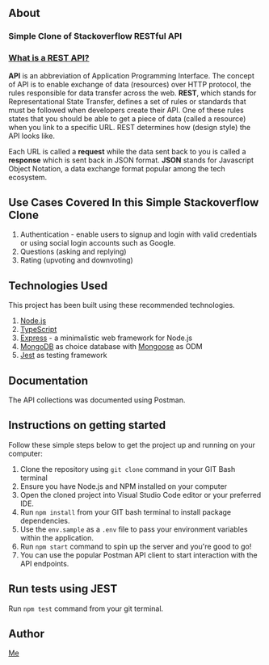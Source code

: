 ## About
### Simple Clone of Stackoverflow RESTful API
### <a href="https://en.wikipedia.org/wiki/Representational_state_transfer" target="_blank">What is a REST API?</a>
<strong>API</strong> is an abbreviation of Application Programming Interface. The concept of API is to enable exchange of data (resources) over HTTP protocol, the rules responsible for data transfer across the web.
<strong>REST</strong>, which stands for Representational State Transfer, defines a set of rules or standards that must be followed when developers create their API. One of these rules states that you should be able to get a piece of data (called a resource) when you link to a specific URL. REST determines how (design style) the API looks like.

Each URL is called a <strong>request</strong> while the data sent back to you is called a <strong>response</strong> which is sent back in JSON format. <strong>JSON</strong> stands for Javascript Object Notation, a data exchange format popular among the tech ecosystem.
## Use Cases Covered In this Simple Stackoverflow Clone
1. Authentication - enable users to signup and login with valid credentials or using social login accounts such as Google.
2. Questions (asking and replying)
3. Rating (upvoting and downvoting)
## Technologies Used
This project has been built using these recommended technologies.
1. <a href="https://nodejs.org/en/" target="_blank">Node.js</a> 
2. <a href="https://www.typescriptlang.org/" target="_blank">TypeScript</a>
3. <a href="https://expressjs.com/" target="_blank">Express</a> - a minimalistic web framework for Node.js
4. <a href="https://www.mongodb.com/1" target="_blank">MongoDB</a> as choice database with <a href="https://mongoosejs.com/" target="_blank">Mongoose</a> as ODM
5. <a href="https://jestjs.io/" target="_blank">Jest</a> as testing framework
## Documentation
The API collections was documented using Postman.
## Instructions on getting started
Follow these simple steps below to get the project up and running on your computer:
1. Clone the repository using `git clone` command in your GIT Bash terminal
2. Ensure you have Node.js and NPM installed on your computer
3. Open the cloned project into Visual Studio Code editor or your preferred IDE.
4. Run `npm install` from your GIT bash terminal to install package dependencies.
5. Use the `env.sample` as a `.env` file to pass your environment variables within the application.
6. Run `npm start` command to spin up the server and you're good to go!
7. You can use the popular Postman API client to start interaction with the API endpoints.
## Run tests using JEST
Run `npm test` command from your git terminal.
## Author
<a href="https://www.linkedin.com/in/king-nicholas-96a68689/" target="_blank">Me</a>

